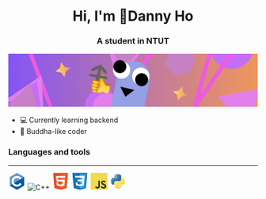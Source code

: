 <h1 align="center">Hi, I'm 🫡Danny Ho</h1>
<h3 align="center">A student in NTUT</h3>

<div align="center">
    <img src="https://github.com/Hmc-1209/Hmc-1209/blob/main/HA!.png" alt="HA!">
</div>

- 💻 Currently learning backend
- 🙏 Buddha-like coder

<h3> Languages and tools</h3>
<hr>

<img src="https://github.com/devicons/devicon/blob/master/icons/c/c-original.svg" alt="C" width="35" height="35">
<img src="https://github.com/devicons/devicon/blob/master/icons/cplusplus/cplusplus-original.svgg" alt="C++" width="35" height="35">
<img src="https://github.com/devicons/devicon/blob/master/icons/html5/html5-original.svg" alt="HTML" width="35" height="35">
<img src="https://github.com/devicons/devicon/blob/master/icons/css3/css3-original.svg" alt="CSS" width="35" height="35">
<img src="https://github.com/devicons/devicon/blob/master/icons/javascript/javascript-original.svg" alt="JS" width="35" height="35">
<img src="https://github.com/devicons/devicon/blob/master/icons/python/python-original.svg" alt="Python" width="35" height="35">
